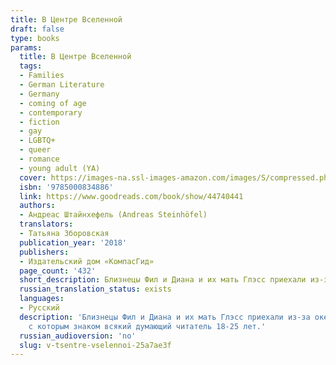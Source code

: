 ```yaml
---
title: В Центре Вселенной
draft: false
type: books
params:
  title: В Центре Вселенной
  tags:
  - Families
  - German Literature
  - Germany
  - coming of age
  - contemporary
  - fiction
  - gay
  - LGBTQ+
  - queer
  - romance
  - young adult (YA)
  cover: https://images-na.ssl-images-amazon.com/images/S/compressed.photo.goodreads.com/books/1554146186i/44740441.jpg
  isbn: '9785000834886'
  link: https://www.goodreads.com/book/show/44740441
  authors:
  - Андреас Штайнхефель (Andreas Steinhöfel)
  translators:
  - Татьяна Зборовская
  publication_year: '2018'
  publishers:
  - Издательский дом «КомпасГид»
  page_count: '432'
  short_description: Близнецы Фил и Диана и их мать Глэсс приехали из-за океана и поселились в доставшееся им по наследству поместье Визибл. Они - предмет обсуждения и осуждения всей округи...
  russian_translation_status: exists
  languages:
  - Русский
  description: 'Близнецы Фил и Диана и их мать Глэсс приехали из-за океана и поселились в доставшееся им по наследству поместье Визибл. Они - предмет обсуждения и осуждения всей округи. Причин - море: сейчас Глэсс всего тридцать четыре, а её детям - по семнадцать; Фил долгое время дружил со странным мальчишкой со взглядом серийного убийцы; Диана однажды ранила в руку местного хулигана по кличке Обломок, да ещё как - стрелой, выпущенной из лука! <br /><br />Но постепенно Фил понимает: у каждого жителя этого маленького городка - свои секреты, свои проблемы, свои причины стать изгоем. День за днём покровы тайн снимаются, и юноша видит окружающую действительность всё более сложной, неоднозначной. Быть может, принятие этой неоднозначности и есть взросление? Или взросление - в том, чтобы разобраться, где же находится центр твоей Вселенной?<br /><br />Роман Андреаса Штайнхёфеля "В центре Вселенной", опубликованный в Германии в 1998 году, стал на родине писателя классикой young adult - текстом,
    с которым знаком всякий думающий читатель 18-25 лет.'
  russian_audioversion: 'no'
  slug: v-tsentre-vselennoi-25a7ae3f
---
```

